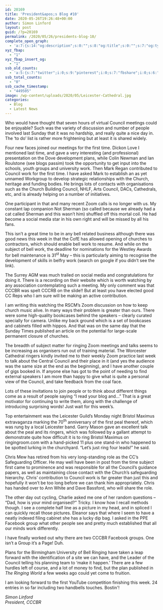 ```yaml
---
id: 20169
title: 'President&apos;s Blog #10'
date: 2020-05-26T19:26:48+00:00
author: Simon Linford
layout: post
guid: /?p=20169
permalink: /2020/05/26/presidents-blog-10/
complete_open_graph:
  - 'a:7:{s:14:"og:description";s:0:"";s:8:"og:title";s:0:"";s:7:"og:type";s:0:"";s:12:"twitter:card";s:7:"summary";s:15:"twitter:creator";s:0:"";s:19:"twitter:description";s:0:"";s:8:"og:image";s:5:"20171";}'
xyz_fbap:
  - "1"
xyz_fbap_insert_og:
  - "1"
ssb_old_counts:
  - 'a:5:{s:7:"twitter";i:0;s:9:"pinterest";i:0;s:7:"fbshare";i:0;s:6:"reddit";i:0;s:6:"tumblr";N;}'
ssb_total_counts:
  - "0"
ssb_cache_timestamp:
  - "449505"
image: /wp-content/uploads/2020/05/Leicester-Cathedral.jpg
categories:
  - Blog
  - Latest News
---
```

Who would have thought that seven hours of virtual Council meetings could be enjoyable? Such was the variety of discussion and number of people involved last Sunday that it was no hardship, and really quite a nice day in. The ‘to do’ list is rather more frightening but at least it is shared widely.

Four new faces joined our meetings for the first time. Dickon Love I mentioned last time, and gave a very interesting (and professional) presentation on the Dove development plans, while Colin Newman and Ian Roulstone (see blogs passim) took the opportunity to get input into the schools, youth groups and university work. Then Mark Regan contributed to Council work for the first time. I have asked Mark to establish an as yet unnamed Workgroup to develop strategic relationships with the Church, heritage and funding bodies. He brings lots of contacts with organisations such as the Church Building Council, NHLF, Arts Council, DACs, Cathedrals, etc, and is already helping on a number of initiatives.

One participant in that and many recent Zoom calls is no longer with us. My constant lap companion Not Sherman (so called because we already had a cat called Sherman and this wasn’t him) shuffled off this mortal coil. He had become a social media star in his own right and will be missed by all his fans.

This isn’t a great time to be in any bell related business although there was good news this week in that the CofE has allowed opening of churches to contractors, which should enable bell work to resume. And while on the subject of bell work, the deadline for nominations for the Westley Awards for bell maintenance is 31<sup>st</sup> May – this is particularly aiming to recognise the development of skills in belfry work (search on google if you didn’t see the link).

The Surrey AGM was much trailed on social media and congratulations for doing it. There is a recording on their website which is worth watching by any association contemplating such a meeting. My only comment was that CCCBR was spelt CCCRB on the slide!! But at least you have elected good CC Reps who I am sure will be making an active contribution.

I am writing this watching the RSCM’s Zoom discussion on how to keep church music alive. In many ways their problem is greater than ours. There were some high-quality bookcases behind the speakers – clearly curated specially for camera. Unlike my back ground which is a set of bookcases and cabinets filled with hippos. And that was on the same day that the Sunday Times published an article on the potential for large-scale permanent closure of churches.

The breadth of subject matter for ringing Zoom meetings and talks seems to be increasing as organisers run out of training material. The Worcester Cathedral ringers kindly invited me to their weekly Zoom practice last week to talk about the Central Council and their place in it (and yes the audience was the same size at the end as the beginning), and I have another couple of gigs booked in. If anyone else has got to the point of needing to find external speakers I am more than happy to give what is quite a personal view of the Council, and take feedback from the coal face.

Lots of these invitations to join people or to think about different things come as a result of people saying “I read your blog and…” That is a great motivator for continuing to write them, along with the challenge of introducing surprising words! Just wait for this week’s.

Top entertainment was the Leicester Guild’s Monday night Bristol Maximus extravaganza marking the 70<sup>th</sup> anniversary of the first peal thereof, which was rung by a local Leicester band. Garry Mason gave an excellent talk about the peal and its ringers, which was followed by a gallant attempt to demonstrate quite how difficult it is to ring Bristol Maximus on ringingroom.com with a hand-picked 11 plus one stand-in who happened to be spotted lurking in the churchyard. “Let’s just ring four leads!” he said.

Chris Mew has retired from his very long-standing role as the CC’s Safeguarding Officer. He may well have been in post from the time subject first came to prominence and was responsible for all the Council’s guidance papers, as well as maintaining close contact with the Church’s safeguarding hierarchy. Chris’ contribution to Council work is far greater than just this and hopefully it won’t be too long before we can thank him appropriately. Chris has handed over to Ann White and Dave Bassford, who will share the role.

The other day out cycling, Charlie asked me one of her random questions – “Dad, how is your mind organised?” Tricky. I know how I recall methods though. I see a complete half line as a picture in my head, and in spliced I can quickly recall those pictures. Eleanor says that where I seem to have a neatly indexed filing cabinet she has a lucky dip bag. I asked in the PPE Facebook group what other people see and pretty much established that all our minds work differently.

I have finally worked out why there are two CCCBR Facebook groups. One isn’t a Group it’s a Page! Duh.

Plans for the Birmingham University of Bell Ringing have taken a leap forward with the identification of a site we can have, and the Leader of the Council telling his planning team to ‘make it happen.’ There are a few hurdles left of course, and a lot of money to find, but the plan published in _The Ringing World_ a few weeks ago could yet come to fruition.

I am looking forward to the first YouTube competition finishing this week. 24 entries in so far including two handbells touches. Bostin&apos;!

_Simon Linford_  
_President, CCCBR_
